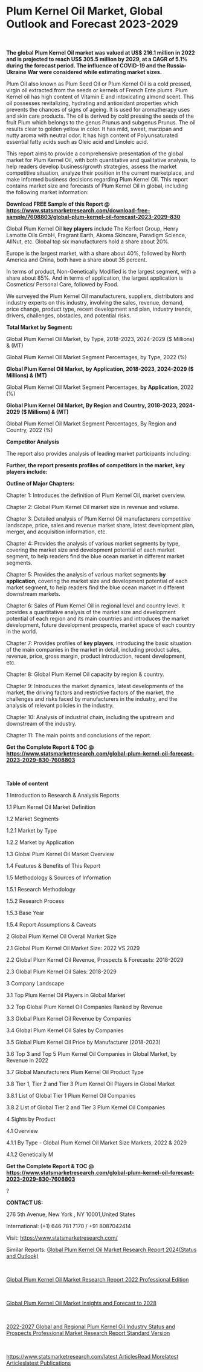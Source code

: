 <h1>Plum Kernel Oil Market, Global Outlook and Forecast 2023-2029</h1><br/><p><strong>The global Plum Kernel Oil market was valued at US$ 216.1 million in 2022 and is projected to reach US$ 305.5 million by 2029, at a <strong>CAGR</strong> of 5.1% during the forecast period. The influence of COVID-19 and the Russia-Ukraine War were considered while estimating market sizes.</strong></p>
 
 
 
 <p>Plum Oil also known as Plum Seed Oil or Plum Kernel Oil is a cold pressed, virgin oil extracted from the seeds or kernels of French Ente plums. Plum Kernel oil has high content of Vitamin E and intoxicating almond scent. This oil possesses revitalizing, hydrating and antioxidant properties which prevents the chances of signs of ageing. It is used for aromatherapy uses and skin care products. The oil is derived by cold pressing the seeds of the fruit Plum which belongs to the genus Prunus and subgenus Prunus. The oil results clear to golden yellow in color. It has mild, sweet, marzipan and nutty aroma with neutral odor. It has high content of Polyunsaturated essential fatty acids such as Oleic acid and Linoleic acid.</p>
 
 
 
 <p>This report aims to provide a comprehensive presentation of the global market for Plum Kernel Oil, with both quantitative and qualitative analysis, to help readers develop business/growth strategies, assess the market competitive situation, analyze their position in the current marketplace, and make informed business decisions regarding Plum Kernel Oil. This report contains market size and forecasts of Plum Kernel Oil in global, including the following market information:</p>
 
 
 
 <p><strong>Download FREE Sample of this Report @ <a href="https://www.statsmarketresearch.com/download-free-sample/7608803/global-plum-kernel-oil-forecast-2023-2029-830">https://www.statsmarketresearch.com/download-free-sample/7608803/global-plum-kernel-oil-forecast-2023-2029-830</a></strong></p>
 
 
 
 <p>Global Plum Kernel Oil <strong>key players</strong> include The Kerfoot Group, Henry Lamotte Oils GmbH, Fragrant Earth, Akoma Skincare, Paradigm Science, AllNut, etc. Global top six manufacturers hold a share about 20%.</p>
 
 
 
 <p>Europe is the largest market, with a share about 40%, followed by North America and China, both have a share about 35 percent.</p>
 
 
 
 <p>In terms of product, Non-Genetically Modified is the largest segment, with a share about 85%. And in terms of application, the largest application is Cosmetics/ Personal Care, followed by Food.</p>
 
 
 
 <p>We surveyed the Plum Kernel Oil manufacturers, suppliers, distributors and industry experts on this industry, involving the sales, revenue, demand, price change, product type, recent development and plan, industry trends, drivers, challenges, obstacles, and potential risks.</p>
 
 
 
 <p><strong>Total Market by Segment:</strong></p>
 
 
 
 <p>Global Plum Kernel Oil Market, by Type, 2018-2023, 2024-2029 ($ Millions) & (MT)</p>
 
 
 
 <p>Global Plum Kernel Oil Market Segment Percentages, by Type, 2022 (%)</p>
 
 
 
 <p><strong>Global Plum Kernel Oil Market, <strong>by Application</strong>, 2018-2023, 2024-2029 ($ Millions) & (MT)</strong></p>
 
 
 
 <p>Global Plum Kernel Oil Market Segment Percentages, <strong>by Application</strong>, 2022 (%)</p>
 
 
 
 <p><strong>Global Plum Kernel Oil Market, By Region and Country, 2018-2023, 2024-2029 ($ Millions) & (MT)</strong></p>
 
 
 
 <p>Global Plum Kernel Oil Market Segment Percentages, By Region and Country, 2022 (%)</p>
 
 
 
 <p><strong>Competitor Analysis</strong></p>
 
 
 
 <p>The report also provides analysis of leading market participants including:</p>
 
 
 
 <p><strong>Further, the report presents profiles of competitors in the market, <strong>key players</strong> include:</strong></p>
 
 
 
 <p><strong>Outline of Major Chapters:</strong></p>
 
 
 
 <p>Chapter 1: Introduces the definition of Plum Kernel Oil, market overview.</p>
 
 
 
 <p>Chapter 2: Global Plum Kernel Oil market size in revenue and volume.</p>
 
 
 
 <p>Chapter 3: Detailed analysis of Plum Kernel Oil manufacturers competitive landscape, price, sales and revenue market share, latest development plan, merger, and acquisition information, etc.</p>
 
 
 
 <p>Chapter 4: Provides the analysis of various market segments by type, covering the market size and development potential of each market segment, to help readers find the blue ocean market in different market segments.</p>
 
 
 
 <p>Chapter 5: Provides the analysis of various market segments <strong>by application</strong>, covering the market size and development potential of each market segment, to help readers find the blue ocean market in different downstream markets.</p>
 
 
 
 <p>Chapter 6: Sales of Plum Kernel Oil in regional level and country level. It provides a quantitative analysis of the market size and development potential of each region and its main countries and introduces the market development, future development prospects, market space of each country in the world.</p>
 
 
 
 <p>Chapter 7: Provides profiles of <strong>key players</strong>, introducing the basic situation of the main companies in the market in detail, including product sales, revenue, price, gross margin, product introduction, recent development, etc.</p>
 
 
 
 <p>Chapter 8: Global Plum Kernel Oil capacity by region & country.</p>
 
 
 
 <p>Chapter 9: Introduces the market dynamics, latest developments of the market, the driving factors and restrictive factors of the market, the challenges and risks faced by manufacturers in the industry, and the analysis of relevant policies in the industry.</p>
 
 
 
 <p>Chapter 10: Analysis of industrial chain, including the upstream and downstream of the industry.</p>
 
 
 
 <p>Chapter 11: The main points and conclusions of the report.</p>
 
 
 
 <div><b>Get the Complete Report & TOC @ <a href="https://www.statsmarketresearch.com/global-plum-kernel-oil-forecast-2023-2029-830-7608803">https://www.statsmarketresearch.com/global-plum-kernel-oil-forecast-2023-2029-830-7608803</a></b></div>
 
 
 
 <p><br />
 
 <b>Table of content</b></p>
 
 
 
 <p>1 Introduction to Research & Analysis Reports<br />
 
 1.1 Plum Kernel Oil Market Definition<br />
 
 1.2 Market Segments<br />
 
 1.2.1 Market by Type<br />
 
 1.2.2 Market by Application<br />
 
 1.3 Global Plum Kernel Oil Market Overview<br />
 
 1.4 Features & Benefits of This Report<br />
 
 1.5 Methodology & Sources of Information<br />
 
 1.5.1 Research Methodology<br />
 
 1.5.2 Research Process<br />
 
 1.5.3 Base Year<br />
 
 1.5.4 Report Assumptions & Caveats<br />
 
 2 Global Plum Kernel Oil Overall Market Size<br />
 
 2.1 Global Plum Kernel Oil Market Size: 2022 VS 2029<br />
 
 2.2 Global Plum Kernel Oil Revenue, Prospects & Forecasts: 2018-2029<br />
 
 2.3 Global Plum Kernel Oil Sales: 2018-2029<br />
 
 3 Company Landscape<br />
 
 3.1 Top Plum Kernel Oil Players in Global Market<br />
 
 3.2 Top Global Plum Kernel Oil Companies Ranked by Revenue<br />
 
 3.3 Global Plum Kernel Oil Revenue by Companies<br />
 
 3.4 Global Plum Kernel Oil Sales by Companies<br />
 
 3.5 Global Plum Kernel Oil Price by Manufacturer (2018-2023)<br />
 
 3.6 Top 3 and Top 5 Plum Kernel Oil Companies in Global Market, by Revenue in 2022<br />
 
 3.7 Global Manufacturers Plum Kernel Oil Product Type<br />
 
 3.8 Tier 1, Tier 2 and Tier 3 Plum Kernel Oil Players in Global Market<br />
 
 3.8.1 List of Global Tier 1 Plum Kernel Oil Companies<br />
 
 3.8.2 List of Global Tier 2 and Tier 3 Plum Kernel Oil Companies<br />
 
 4 Sights by Product<br />
 
 4.1 Overview<br />
 
 4.1.1 By Type - Global Plum Kernel Oil Market Size Markets, 2022 & 2029<br />
 
 4.1.2 Genetically M</p>
 
 
 
 <div><b>Get the Complete Report & TOC @ <a href="https://www.statsmarketresearch.com/global-plum-kernel-oil-forecast-2023-2029-830-7608803">https://www.statsmarketresearch.com/global-plum-kernel-oil-forecast-2023-2029-830-7608803</a></b></div>
 
 
 
 <p>? </p>
 
 
 
 <p><b>CONTACT US:</b><br />
 
 276 5th Avenue, New York , NY 10001,United States<br />
 
 International: (+1) 646 781 7170 / +91 8087042414<br />
 
 Visit: <a href="https://www.statsmarketresearch.com/">https://www.statsmarketresearch.com/</a><br />
 
 Similar Reports: <a href="https://www.statsmarketresearch.com/global-plum-kernel-oil-forecast-2023-2029-830-7608803">Global Plum Kernel Oil Market Research Report 2024(Status and Outlook)</a><br />
 
 <br />
 
 <a href="https://www.statsmarketresearch.com/global-plum-kernel-oil-forecast-2023-2029-830-7608803">Global Plum Kernel Oil Market Research Report 2022 Professional Edition</a><br />
 
 <br />
 
 <a href="https://www.statsmarketresearch.com/global-plum-kernel-oil-forecast-2023-2029-830-7608803">Global Plum Kernel Oil Market Insights and Forecast to 2028</a><br />
 
 <br />
 
 <a href="https://www.statsmarketresearch.com/global-plum-kernel-oil-forecast-2023-2029-830-7608803">2022-2027 Global and Regional Plum Kernel Oil Industry Status and Prospects Professional Market Research Report Standard Version</a><br />
 
 <br />
 
 <a href="https://gyeongbokgung.com">https://www.statsmarketresearch.com/</a><a href="https://hallyeomaritime.com">latest Articles</a><a href="https://jingwansa.com">Read More</a><a href="https://nguoiviet.jp/">latest Articles</a><a href="https://www.intelmarketresearch.com/">latest Publications</a></p>